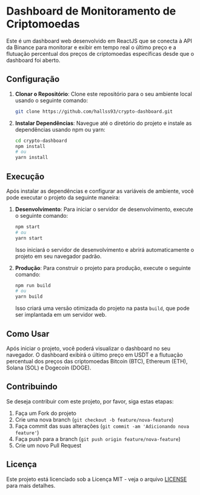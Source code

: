 # Dashboard de Monitoramento de Criptomoedas

Este é um dashboard web desenvolvido em ReactJS que se conecta à API da Binance para monitorar e exibir em tempo real o último preço e a flutuação percentual dos preços de criptomoedas específicas desde que o dashboard foi aberto.

## Configuração

1. **Clonar o Repositório**: Clone este repositório para o seu ambiente local usando o seguinte comando:

    ```bash
    git clone https://github.com/hallss93/crypto-dashboard.git
    ```

2. **Instalar Dependências**: Navegue até o diretório do projeto e instale as dependências usando npm ou yarn:

    ```bash
    cd crypto-dashboard
    npm install
    # ou
    yarn install
    ```

## Execução

Após instalar as dependências e configurar as variáveis de ambiente, você pode executar o projeto da seguinte maneira:

1. **Desenvolvimento**: Para iniciar o servidor de desenvolvimento, execute o seguinte comando:

    ```bash
    npm start
    # ou
    yarn start
    ```

    Isso iniciará o servidor de desenvolvimento e abrirá automaticamente o projeto em seu navegador padrão.

2. **Produção**: Para construir o projeto para produção, execute o seguinte comando:

    ```bash
    npm run build
    # ou
    yarn build
    ```

    Isso criará uma versão otimizada do projeto na pasta `build`, que pode ser implantada em um servidor web.

## Como Usar

Após iniciar o projeto, você poderá visualizar o dashboard no seu navegador. O dashboard exibirá o último preço em USDT e a flutuação percentual dos preços das criptomoedas Bitcoin (BTC), Ethereum (ETH), Solana (SOL) e Dogecoin (DOGE).

## Contribuindo

Se deseja contribuir com este projeto, por favor, siga estas etapas:

1. Faça um Fork do projeto
2. Crie uma nova branch (`git checkout -b feature/nova-feature`)
3. Faça commit das suas alterações (`git commit -am 'Adicionando nova feature'`)
4. Faça push para a branch (`git push origin feature/nova-feature`)
5. Crie um novo Pull Request

## Licença

Este projeto está licenciado sob a Licença MIT - veja o arquivo [LICENSE](LICENSE) para mais detalhes.

